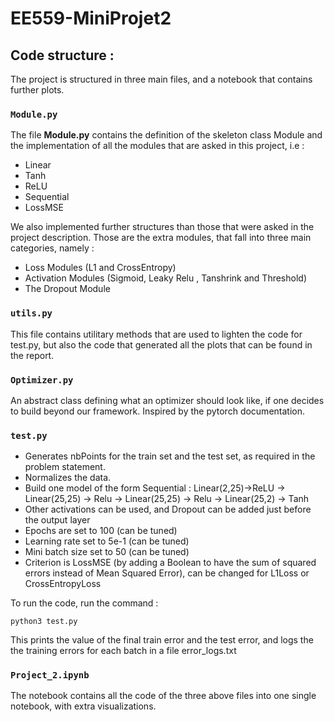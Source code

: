 # EE559-MiniProjet2

## Code structure :

The project is structured in three main files, and a notebook that contains further plots. 

### `Module.py`
The file __Module.py__ contains the definition of the skeleton class Module and the implementation of all the modules that are asked in this project, i.e : 
- Linear
- Tanh
- ReLU
- Sequential
- LossMSE

We also implemented further structures than those that were asked in the project description. Those are the extra modules, that fall into three main categories, namely :

- Loss Modules (L1 and CrossEntropy)
- Activation Modules (Sigmoid, Leaky Relu , Tanshrink and Threshold)
- The Dropout Module

### `utils.py`
This file contains utilitary methods that are used to lighten the code for test.py, but also the code that generated all the plots that can be found in the report.

### `Optimizer.py`
An abstract class defining what an optimizer should look like, if one decides to build beyond our framework. Inspired by the pytorch documentation.


### `test.py`
* Generates nbPoints for the train set and the test set, as required in the problem statement. 
* Normalizes the data.
* Build one model of the form Sequential : Linear(2,25)->ReLU -> Linear(25,25) -> Relu -> Linear(25,25) -> Relu -> Linear(25,2) -> Tanh
* Other activations can be used, and Dropout can be added just before the output layer
* Epochs are set to 100 (can be tuned)
* Learning rate set to 5e-1 (can be tuned)
* Mini batch size set to 50 (can be tuned)
* Criterion is LossMSE (by adding a Boolean to have the sum of squared errors instead of Mean Squared Error), can be changed for L1Loss or CrossEntropyLoss

To run the code, run the command :

```console
python3 test.py
```
This prints the value of the final train error and the test error, and logs the the training errors for each batch in a file error_logs.txt


### `Project_2.ipynb`

The notebook contains all the code of the three above files into one single notebook, with extra visualizations.
